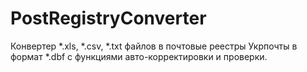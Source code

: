 # PostRegistryConverter
Конвертер *.xls, *.csv, *.txt файлов в почтовые реестры Укрпочты в формат *.dbf с функциями авто-корректировки и проверки.

